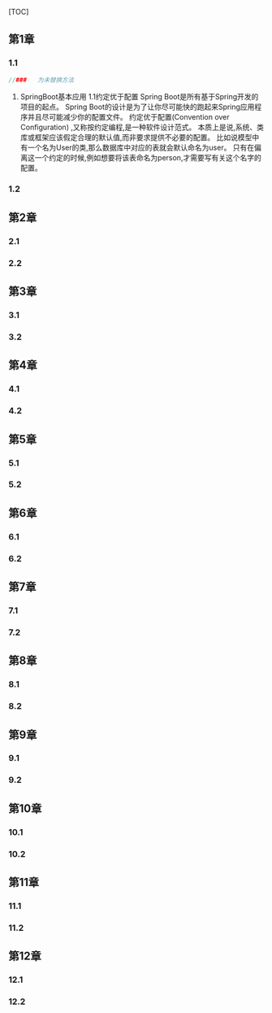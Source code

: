 [TOC]

## 第1章 

### 1.1 



```java
//###	为未替换方法

```

1. SpringBoot基本应用
   1.1约定优于配置
   Spring Boot是所有基于Spring开发的项目的起点。
   Spring Boot的设计是为了让你尽可能快的跑起来Spring应用程序并且尽可能减少你的配置文件。
   约定优于配置(Convention over Configuration) ,又称按约定编程,是一种软件设计范式。
   本质上是说,系统、类库或框架应该假定合理的默认值,而非要求提供不必要的配置。
   比如说模型中有一个名为User的类,那么数据库中对应的表就会默认命名为user。
   只有在偏离这一个约定的时候,例如想要将该表命名为person,才需要写有关这个名字的配置。

### 1.2 



## 第2章 

### 2.1



### 2.2



## 第3章 

### 3.1 



### 3.2



## 第4章 

### 4.1 



### 4.2 



## 第5章 

### 5.1



### 5.2



## 第6章 

### 6.1 



### 6.2



## 第7章 

### 7.1 



### 7.2 



## 第8章 

### 8.1



### 8.2



## 第9章 

### 9.1 



### 9.2



## 第10章 

### 10.1 



### 10.2 



## 第11章 

### 11.1



### 11.2



## 第12章 

### 12.1 



### 12.2

